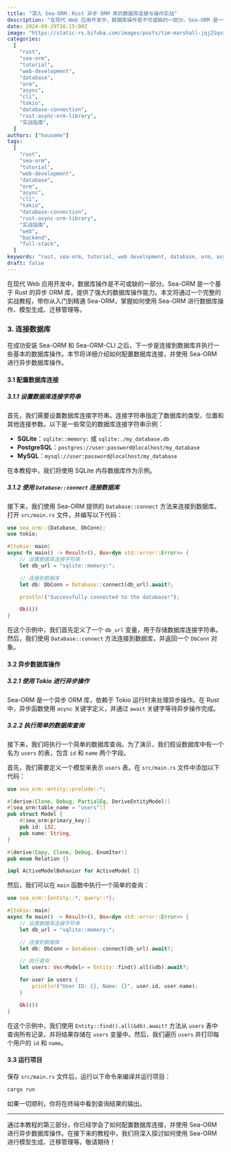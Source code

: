 ```yaml
---
title: "深入 Sea-ORM：Rust 异步 ORM 库的数据库连接与操作实战"
description: "在现代 Web 应用开发中，数据库操作是不可或缺的一部分。Sea-ORM 是一个基于 Rust 的异步 ORM 库，提供了强大的数据库操作能力。本文将通过一个完整的实战教程，带你从入门到精通 Sea-ORM，掌握如何使用 Sea-ORM 进行数据库操作、模型生成、迁移管理等。"
date: 2024-09-29T18:15:00Z
image: "https://static-rs.bifuba.com/images/posts/tim-marshall-jqj2SqvxMVY-unsplash.jpg"
categories:
  [
    "rust",
    "sea-orm",
    "tutorial",
    "web-development",
    "database",
    "orm",
    "async",
    "cli",
    "tokio",
    "database-connection",
    "rust-async-orm-library",
    "实战指南",
  ]
authors: ["houseme"]
tags:
  [
    "rust",
    "sea-orm",
    "tutorial",
    "web-development",
    "database",
    "orm",
    "async",
    "cli",
    "tokio",
    "database-connection",
    "rust-async-orm-library",
    "实战指南",
    "web",
    "backend",
    "full-stack",
  ]
keywords: "rust, sea-orm, tutorial, web development, database, orm, async, cli, tokio, database connection, rust async orm library"
draft: false
---
```


在现代 Web 应用开发中，数据库操作是不可或缺的一部分。Sea-ORM 是一个基于 Rust 的异步 ORM 库，提供了强大的数据库操作能力。本文将通过一个完整的实战教程，带你从入门到精通 Sea-ORM，掌握如何使用 Sea-ORM 进行数据库操作、模型生成、迁移管理等。

### 3. 连接数据库

在成功安装 Sea-ORM 和 Sea-ORM-CLI 之后，下一步是连接到数据库并执行一些基本的数据库操作。本节将详细介绍如何配置数据库连接，并使用 Sea-ORM 进行异步数据库操作。

#### 3.1 配置数据库连接

##### 3.1.1 设置数据库连接字符串

首先，我们需要设置数据库连接字符串。连接字符串指定了数据库的类型、位置和其他连接参数。以下是一些常见的数据库连接字符串示例：

- **SQLite**：`sqlite::memory:` 或 `sqlite:./my_database.db`
- **PostgreSQL**：`postgres://user:password@localhost/my_database`
- **MySQL**：`mysql://user:password@localhost/my_database`

在本教程中，我们将使用 SQLite 内存数据库作为示例。

##### 3.1.2 使用 `Database::connect` 连接数据库

接下来，我们使用 Sea-ORM 提供的 `Database::connect` 方法来连接到数据库。打开 `src/main.rs` 文件，并编写以下代码：

```rust
use sea_orm::{Database, DbConn};
use tokio;

#[tokio::main]
async fn main() -> Result<(), Box<dyn std::error::Error>> {
    // 设置数据库连接字符串
    let db_url = "sqlite::memory:";

    // 连接到数据库
    let db: DbConn = Database::connect(db_url).await?;

    println!("Successfully connected to the database!");

    Ok(())
}
```

在这个示例中，我们首先定义了一个 `db_url` 变量，用于存储数据库连接字符串。然后，我们使用 `Database::connect` 方法连接到数据库，并返回一个 `DbConn` 对象。

#### 3.2 异步数据库操作

##### 3.2.1 使用 Tokio 进行异步操作

Sea-ORM 是一个异步 ORM 库，依赖于 Tokio 运行时来处理异步操作。在 Rust 中，异步函数使用 `async` 关键字定义，并通过 `await` 关键字等待异步操作完成。

##### 3.2.2 执行简单的数据库查询

接下来，我们将执行一个简单的数据库查询。为了演示，我们假设数据库中有一个名为 `users` 的表，包含 `id` 和 `name` 两个字段。

首先，我们需要定义一个模型来表示 `users` 表。在 `src/main.rs` 文件中添加以下代码：

```rust
use sea_orm::entity::prelude::*;

#[derive(Clone, Debug, PartialEq, DeriveEntityModel)]
#[sea_orm(table_name = "users")]
pub struct Model {
    #[sea_orm(primary_key)]
    pub id: i32,
    pub name: String,
}

#[derive(Copy, Clone, Debug, EnumIter)]
pub enum Relation {}

impl ActiveModelBehavior for ActiveModel {}
```

然后，我们可以在 `main` 函数中执行一个简单的查询：

```rust
use sea_orm::{entity::*, query::*};

#[tokio::main]
async fn main() -> Result<(), Box<dyn std::error::Error>> {
    // 设置数据库连接字符串
    let db_url = "sqlite::memory:";

    // 连接到数据库
    let db: DbConn = Database::connect(db_url).await?;

    // 执行查询
    let users: Vec<Model> = Entity::find().all(&db).await?;

    for user in users {
        println!("User ID: {}, Name: {}", user.id, user.name);
    }

    Ok(())
}
```

在这个示例中，我们使用 `Entity::find().all(&db).await?` 方法从 `users` 表中查询所有记录，并将结果存储在 `users` 变量中。然后，我们遍历 `users` 并打印每个用户的 `id` 和 `name`。

#### 3.3 运行项目

保存 `src/main.rs` 文件后，运行以下命令来编译并运行项目：

```bash
cargo run
```

如果一切顺利，你将在终端中看到查询结果的输出。

---

通过本教程的第三部分，你已经学会了如何配置数据库连接，并使用 Sea-ORM 进行异步数据库操作。在接下来的教程中，我们将深入探讨如何使用 Sea-ORM 进行模型生成、迁移管理等。敬请期待！
